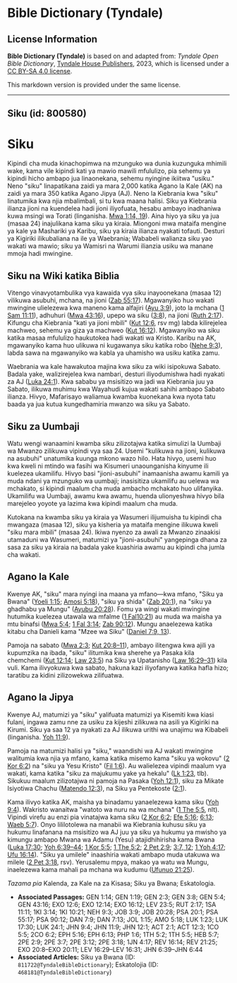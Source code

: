 # Bible Dictionary (Tyndale)

## License Information

**Bible Dictionary (Tyndale)** is based on and adapted from: _Tyndale Open Bible Dictionary_, [Tyndale House Publishers](https://tyndaleopenresources.com/), 2023, which is licensed under a [CC BY-SA 4.0 license](https://creativecommons.org/licenses/by-sa/4.0/legalcode.en).

This markdown version is provided under the same license.



--------------------------------

## Siku (id: 800580)

Siku
====

Kipindi cha muda kinachopimwa na mzunguko wa dunia kuzunguka mhimili wake, kama vile kipindi kati ya mawio mawili mfululizo, pia sehemu ya kipindi hicho ambapo jua linaonekana, sehemu nyingine ikiitwa "usiku." Neno "siku" linapatikana zaidi ya mara 2,000 katika Agano la Kale (AK) na zaidi ya mara 350 katika Agano Jipya (AJ). Neno la Kiebrania kwa "siku" linatumika kwa njia mbalimbali, si tu kwa maana halisi. Siku ya Kiebrania ilianza jioni na kuendelea hadi jioni iliyofuata, hesabu ambayo inadhaniwa kuwa msingi wa Torati (linganisha. [Mwa 1:14, 19](https://ref.ly/Gen1:14,Gen1:19)). Aina hiyo ya siku ya jua (masaa 24\) inajulikana kama siku ya kiraia. Miongoni mwa mataifa mengine ya kale ya Mashariki ya Karibu, siku ya kiraia ilianza nyakati tofauti. Desturi ya Kigiriki ilikubaliana na ile ya Waebrania; Wababeli walianza siku yao wakati wa mawio; siku ya Wamisri na Warumi ilianzia usiku wa manane mmoja hadi mwingine.

Siku na Wiki katika Biblia
--------------------------

Vitengo vinavyotambulika vya kawaida vya siku inayoonekana (masaa 12\) vilikuwa asubuhi, mchana, na jioni ([Zab 55:17](https://ref.ly/Ps55:17)). Mgawanyiko huo wakati mwingine ulielezewa kwa maneno kama alfajiri ([Ayu 3:9](https://ref.ly/Job3:9)), joto la mchana ([1 Sam 11:11](https://ref.ly/1Sam11:11)), adhuhuri ([Mwa 43:16](https://ref.ly/Gen43:16)), upepo wa siku ([3:8](https://ref.ly/Gen3:8)), na jioni ([Ruth 2:17](https://ref.ly/Ruth2:17)). Kifungu cha Kiebrania "kati ya jioni mbili" ([Kut 12:6](https://ref.ly/Exod12:6), rsv mg) labda kilirejelea machweo, sehemu ya giza ya machweo ([Kut 16:12](https://ref.ly/Exod16:12)). Mgawanyiko wa siku katika masaa mfululizo haukutokea hadi wakati wa Kristo. Karibu na AK, mgawanyiko kama huo ulikuwa ni kugawanya siku katika robo ([Nehe 9:3](https://ref.ly/Neh9:3)), labda sawa na mgawanyiko wa kabla ya uhamisho wa usiku katika zamu.

Waebrania wa kale hawakutoa majina kwa siku za wiki isipokuwa Sabato. Badala yake, walizirejelea kwa nambari, desturi iliyodumishwa hadi nyakati za AJ ([Luka 24:1](https://ref.ly/Luke24:1)). Kwa sababu ya msisitizo wa jadi wa Kiebrania juu ya Sabato, ilikuwa muhimu kwa Wayahudi kujua wakati sahihi ambapo Sabato ilianza. Hivyo, Mafarisayo waliamua kwamba kuonekana kwa nyota tatu baada ya jua kutua kungedhamiria mwanzo wa siku ya Sabato.

Siku za Uumbaji
---------------

Watu wengi wanaamini kwamba siku zilizotajwa katika simulizi la Uumbaji wa Mwanzo zilikuwa vipindi vya saa 24\. Usemi "kulikuwa na jioni, kulikuwa na asubuhi" unatumika kuunga mkono wazo hilo. Hata hivyo, usemi huo kwa kweli ni mtindo wa fasihi wa Kisumeri unaounganisha kinyume ili kuelezea ukamilifu. Hivyo basi "jioni\-asubuhi" inamaanisha awamu kamili ya muda ndani ya mzunguko wa uumbaji; inasisitiza ukamilifu au uelewa wa mchakato, si kipindi maalum cha muda ambacho mchakato huo ulifanyika. Ukamilifu wa Uumbaji, awamu kwa awamu, huenda ulionyeshwa hivyo bila marejeleo yoyote ya lazima kwa kipindi maalum cha muda.

Kutokana na kwamba siku ya kiraia ya Wasumeri ilijumuisha tu kipindi cha mwangaza (masaa 12\), siku ya kisheria ya mataifa mengine ilikuwa kweli "siku mara mbili" (masaa 24\). Ikiwa nyenzo za awali za Mwanzo zinaakisi utamaduni wa Wasumeri, matumizi ya "jioni\-asubuhi" yangepinga dhana za sasa za siku ya kiraia na badala yake kuashiria awamu au kipindi cha jumla cha wakati.

Agano la Kale
-------------

Kwenye AK, "siku" mara nyingi ina maana ya mfano—kwa mfano, "Siku ya Bwana" ([Yoeli 1:15](https://ref.ly/Joel1:15); [Amosi 5:18](https://ref.ly/Amos5:18)), "siku ya shida" ([Zab 20:1](https://ref.ly/Ps20:1)), na "siku ya ghadhabu ya Mungu" ([Ayubu 20:28](https://ref.ly/Job20:28)). Fomu ya wingi wakati mwingine hutumika kuelezea utawala wa mfalme ([1 Fal10:21](https://ref.ly/1Kgs10:21)) au muda wa maisha ya mtu binafsi ([Mwa 5:4](https://ref.ly/Gen5:4); [1 Fal 3:14](https://ref.ly/1Kgs3:14); [Zab 90:12](https://ref.ly/Ps90:12)). Mungu anaelezewa katika kitabu cha Danieli kama "Mzee wa Siku" ([Daniel 7:9, 13](https://ref.ly/Dan7:9,Dan7:13)).

Pamoja na sabato ([Mwa 2:3](https://ref.ly/Gen2:3); [Kut 20:8–11](https://ref.ly/Exod20:8-Exod20:11)), ambayo ilitengwa kwa ajili ya kupumzika na ibada, "siku" ilitumika kwa sherehe ya Pasaka kila chemchemi ([Kut 12:14](https://ref.ly/Exod12:14); [Law 23:5](https://ref.ly/Lev23:5)) na Siku ya Upatanisho ([Law 16:29–31](https://ref.ly/Lev16:29-Lev16:31)) kila vuli. Kama ilivyokuwa kwa sabato, hakuna kazi iliyofanywa katika hafla hizo; taratibu za kidini zilizowekwa zilifuatwa.

Agano la Jipya
--------------

Kwenye AJ, matumizi ya "siku" yalifuata matumizi ya Kisemiti kwa kiasi fulani, ingawa zamu nne za usiku za kijeshi zilikuwa na asili ya Kigiriki na Kirumi. Siku ya saa 12 ya nyakati za AJ ilikuwa urithi wa unajimu wa Kibabeli (linganisha. [Yoh 11:9](https://ref.ly/John11:9)).

Pamoja na matumizi halisi ya "siku," waandishi wa AJ wakati mwingine walitumia kwa njia ya mfano, kama katika misemo kama "siku ya wokovu" ([2 Kor 6:2](https://ref.ly/2Cor6:2)) na "siku ya Yesu Kristo" ([Fil 1:6](https://ref.ly/Phil1:6)). Au walielezea vipindi maalum vya wakati, kama katika "siku za majukumu yake ya hekalu" ([Lk 1:23](https://ref.ly/Luke1:23), tlb). Sikukuu maalum zilizotajwa ni pamoja na Pasaka ([Yoh 12:1](https://ref.ly/John12:1)), siku za Mikate Isiyotiwa Chachu ([Matendo 12:3](https://ref.ly/Acts12:3)), na Siku ya Pentekoste ([2:1](https://ref.ly/Acts2:1)).

Kama ilivyo katika AK, maisha ya binadamu yanaelezewa kama siku ([Yoh 9:4](https://ref.ly/John9:4)). Wakristo wanaitwa "watoto wa nuru na wa mchana" ([1 The 5:5](https://ref.ly/1Thess5:5), nlt). Vipindi virefu au enzi pia vinatajwa kama siku ([2 Kor 6:2](https://ref.ly/2Cor6:2); [Efe 5:16](https://ref.ly/Eph5:16); [6:13](https://ref.ly/Eph6:13); [Waeb 5:7](https://ref.ly/Heb5:7)). Onyo lililotolewa na manabii wa Kiebrania kuhusu siku ya hukumu linafanana na msisitizo wa AJ juu ya siku ya hukumu ya mwisho ya kimungu ambapo Mwana wa Adamu (Yesu) atajidhihirisha kama Bwana ([Luka 17:30](https://ref.ly/Luke17:30); [Yoh 6:39–44](https://ref.ly/John6:39-John6:44); [1 Kor 5:5](https://ref.ly/1Cor5:5); [1 The 5:2](https://ref.ly/1Thess5:2); [2 Pet 2:9](https://ref.ly/2Pet2:9); [3:7, 12](https://ref.ly/2Pet3:7,2Pet3:12); [1 Yoh 4:17](https://ref.ly/1John4:17); [Ufu 16:14](https://ref.ly/Rev16:14)). "Siku ya umilele" inaashiria wakati ambapo muda utakuwa wa milele ([2 Pet 3:18](https://ref.ly/2Pet3:18), rsv). Yerusalemu mpya, makao ya watu wa Mungu, inaelezewa kama mahali pa mchana wa kudumu ([Ufunuo 21:25](https://ref.ly/Rev21:25)).

*Tazama pia* Kalenda, za Kale na za Kisasa; Siku ya Bwana; Eskatologia.

* **Associated Passages:** GEN 1:14; GEN 1:19; GEN 2:3; GEN 3:8; GEN 5:4; GEN 43:16; EXO 12:6; EXO 12:14; EXO 16:12; LEV 23:5; RUT 2:17; 1SA 11:11; 1KI 3:14; 1KI 10:21; NEH 9:3; JOB 3:9; JOB 20:28; PSA 20:1; PSA 55:17; PSA 90:12; DAN 7:9; DAN 7:13; JOL 1:15; AMO 5:18; LUK 1:23; LUK 17:30; LUK 24:1; JHN 9:4; JHN 11:9; JHN 12:1; ACT 2:1; ACT 12:3; 1CO 5:5; 2CO 6:2; EPH 5:16; EPH 6:13; PHP 1:6; 1TH 5:2; 1TH 5:5; HEB 5:7; 2PE 2:9; 2PE 3:7; 2PE 3:12; 2PE 3:18; 1JN 4:17; REV 16:14; REV 21:25; EXO 20:8–EXO 20:11; LEV 16:29–LEV 16:31; JHN 6:39–JHN 6:44
* **Associated Articles:** Siku ya Bwana (ID: `811722@TyndaleBibleDictionary`); Eskatolojia (ID: `468181@TyndaleBibleDictionary`)

